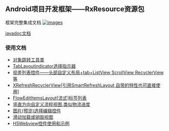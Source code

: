 Android项目开发框架——RxResource资源包
----

框架完整集成文档 <a href="https://github.com/smart005/okandroid">![images](https://img.shields.io/badge/OkAndroid-V1.x-brightgreen.svg)</a>

[javadoc文档](http://htmlpreview.github.io/?https://github.com/smart005/RxResource/blob/master/javadoc/index.html)

### 使用文档
* [对象跳转工具类](/docs/object_jump_utils.md)
* [TabLayoutindicator选择指示器](/docs/tab_layout_indicator.md)
* [视差列表控件——头部自定义布局+tab+ListView ScrollView RecyclerView等](/docs/parallax_list.md)
* [XRefreshRecyclerView[引用SmartRefreshLayout,自带的特性也可直接使用]](/docs/xrecyclerview.md)
* [FlowEditItemsLayout[流式]标签列表](/docs/tag_list.md)
* [竖直方向自定义流程视图,类似物流进度](/docs/vertical_flow_track.md)
* [图片(预览)选择编辑控件](/docs/picture_select_editor.md)
* [滑动加载或销毁视图](/docs/silding_load_finish_view.md)
* [H5Webview控件使用和示例](/docs/h5webview_api_demo.md)